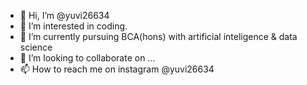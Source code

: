- 👋 Hi, I’m @yuvi26634
- 👀 I’m interested in coding.
- 🌱 I’m currently pursuing BCA(hons) with artificial inteligence & data science
- 💞️ I’m looking to collaborate on ...
- 📫 How to reach me on instagram @yuvi26634

<!---
yuvi26634/yuvi26634 is a ✨ special ✨ repository because its `README.md` (this file) appears on your GitHub profile.
You can click the Preview link to take a look at your changes.
--->
